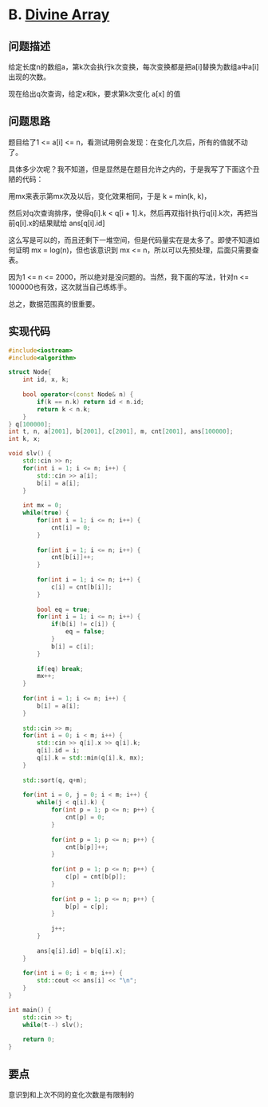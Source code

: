 # B. [Divine Array](https://codeforces.com/problemset/problem/1602/B)

## 问题描述

给定长度n的数组a，第k次会执行k次变换，每次变换都是把a[i]替换为数组a中a[i]出现的次数。



现在给出q次查询，给定x和k，要求第k次变化 a[x] 的值



## 问题思路

题目给了1 <= a[i] <= n，看测试用例会发现：在变化几次后，所有的值就不动了。



具体多少次呢？我不知道，但是显然是在题目允许之内的，于是我写了下面这个丑陋的代码：

用mx来表示第mx次及以后，变化效果相同，于是 k = min(k, k)，

然后对q次查询排序，使得q[i].k < q[i + 1].k，然后再双指针执行q[i].k次，再把当前q[i].x的结果赋给 ans[q[i].id]



这么写是可以的，而且还剩下一堆空间，但是代码量实在是太多了。即使不知道如何证明 mx = log(n)，但也该意识到 mx <= n，所以可以先预处理，后面只需要查表。



因为1 <= n <= 2000，所以绝对是没问题的。当然，我下面的写法，针对n <= 100000也有效，这次就当自己练练手。



总之，数据范围真的很重要。



## 实现代码

```c++
#include<iostream>
#include<algorithm>

struct Node{
	int id, x, k;
	
	bool operator<(const Node& n) {
		if(k == n.k) return id < n.id;
		return k < n.k;
	}
} q[100000];
int t, n, a[2001], b[2001], c[2001], m, cnt[2001], ans[100000];
int k, x;

void slv() {
	std::cin >> n;
	for(int i = 1; i <= n; i++) {
		std::cin >> a[i];
		b[i] = a[i];
	}
	
	int mx = 0;
	while(true) {
		for(int i = 1; i <= n; i++) {
			cnt[i] = 0;
		}
		
		for(int i = 1; i <= n; i++) {
			cnt[b[i]]++;
		}
		
		for(int i = 1; i <= n; i++) {
			c[i] = cnt[b[i]];
		}
		
		bool eq = true;
		for(int i = 1; i <= n; i++) {
			if(b[i] != c[i]) {
				eq = false;
			}
			b[i] = c[i];
		}
		
		if(eq) break;
		mx++;		
	}
	
	for(int i = 1; i <= n; i++) {
		b[i] = a[i];
	}
	
	std::cin >> m;
	for(int i = 0; i < m; i++) {
		std::cin >> q[i].x >> q[i].k;
		q[i].id = i;
		q[i].k = std::min(q[i].k, mx);
	}
	
	std::sort(q, q+m);
	
	for(int i = 0, j = 0; i < m; i++) {
		while(j < q[i].k) {
			for(int p = 1; p <= n; p++) {
				cnt[p] = 0;
			}
			
			for(int p = 1; p <= n; p++) {
				cnt[b[p]]++;
			}
			
			for(int p = 1; p <= n; p++) {
				c[p] = cnt[b[p]];
			}
			
			for(int p = 1; p <= n; p++) {
				b[p] = c[p];
			}
			
			j++;
		}
		
		ans[q[i].id] = b[q[i].x];
	}
	
	for(int i = 0; i < m; i++) {
		std::cout << ans[i] << "\n";
	}
}

int main() {
	std::cin >> t;
	while(t--) slv();
	
	return 0;
}
```



## 要点

意识到和上次不同的变化次数是有限制的

